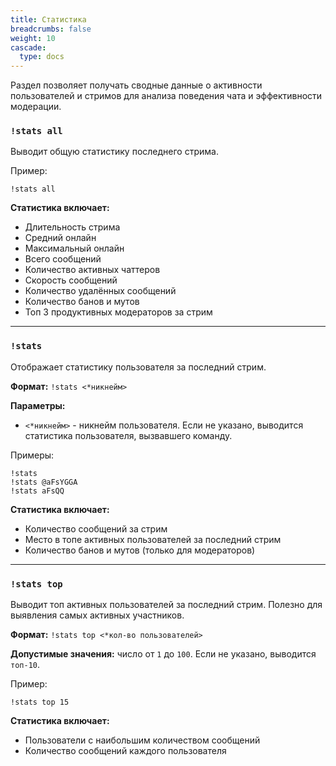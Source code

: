 ```yaml
---
title: Статистика
breadcrumbs: false
weight: 10
cascade:
  type: docs
---
```


Раздел позволяет получать сводные данные о активности пользователей и стримов для анализа поведения чата и эффективности модерации.

### `!stats all`
Выводит общую статистику последнего стрима.

Пример:
```text
!stats all
```

**Статистика включает:**
- Длительность стрима
- Средний онлайн
- Максимальный онлайн
- Всего сообщений
- Количество активных чаттеров
- Скорость сообщений
- Количество удалённых сообщений
- Количество банов и мутов
- Топ 3 продуктивных модераторов за стрим

---

### `!stats`
Отображает статистику пользователя за последний стрим.

**Формат:**
`!stats <*никнейм>`

**Параметры:**
- `<*никнейм>` - никнейм пользователя. Если не указано, выводится статистика пользователя, вызвавшего команду.

Примеры:
```text
!stats
!stats @aFsYGGA
!stats aFsQQ
```

**Статистика включает:**
- Количество сообщений за стрим
- Место в топе активных пользователей за последний стрим
- Количество банов и мутов (только для модераторов)

---

### `!stats top`
Выводит топ активных пользователей за последний стрим. Полезно для выявления самых активных участников.

**Формат:**
`!stats top <*кол-во пользователей>`

**Допустимые значения:**
число от `1` до `100`. Если не указано, выводится `топ-10`.

Пример:
```text
!stats top 15
```

**Статистика включает:**
- Пользователи с наибольшим количеством сообщений
- Количество сообщений каждого пользователя


